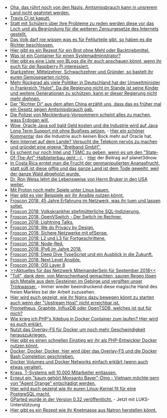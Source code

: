 * [Oha, das rührt noch von den Nazis, Amtsmissbrauch kann in unsrerem Land nicht geahntet werden.](https://blog.fefe.de/?ts=a57adffa)
* [Travis CI ist kaputt.](https://blog.fefe.de/?ts=a57d3932)
* [Statt mit Schülern über ihre Probleme zu reden werden diese vor das Loch und als Begründung für die weiteren Zensurgesetze des Internets gestellt.](https://blog.fefe.de/?ts=a57d1565)
* [Das Volk darf nie wissen was es für Fehlurteile gibt, so haben es die Richter beschlossen.](https://blog.fefe.de/?ts=a57d09a8)
* [Hier gibt es ein Rezept für ein Brot ohne Mehl oder Backtriebmittel.](https://www.smarticular.net/wunderbrot-rezept-saaten-eiweiss-brot/)
* [Was ist ein Container für einen Systemadministrator?](https://opensource.com/article/18/8/sysadmins-guide-containers)
* [Hier gibt es eine Liste von BLogs die ihr euch anschauen könnt, wenn ihr euch für dei Raspberry Pi interessiert.](https://opensource.com/article/18/8/top-10-raspberry-pi-blogs-follow)
* [Starkzehrer, Mittelzehrer, Schwachzehrer und Gründer, so bastelt ihr euren Gemüsegarten richtig.](https://www.smarticular.net/fruchtfolge-biogarten-starkzehrer-mittelzehrer-schwachzehrer-gruenduengung/)
* [Mehr Rückgrad als viele Politiker in Deutschland hat der Umweltminister in Frankreich "Hulot". Da die Regierung nicht im Stande ist seine Kinder und weitere Generationen zu schützen, kann er dieser Regierung nicht mehr diehnen.](https://blog.fefe.de/?ts=a57bbb3e)
* [Der "Richter Di" aus dem alten China erzählt uns, dass das es früher mal ein Gesetz gegen Amtsmissbrauch gab.](https://blog.fefe.de/?ts=a57be579)
* [Die Polizei von Mecklenburg-Vorpommern scheint alles zu machen, wass Erdogan will.](https://blog.fefe.de/?ts=a57be45b)
* [Wow, Oracle Java soll bald Geld kosten und die Industrie wird auf Java Long Term Support mit ohne Bugfixes setzen.](https://blog.fefe.de/?ts=a57be246) - [Hier ein schöner Kommentar](https://blog.fefe.de/?ts=a5785139) das die Industrie auch keinen Bock mehr auf Oracle hat.
* [Kein Internet auf dem Lande? Versucht die Telekom nervös zu machen und gründet eine eigene "Bretband GmbH".](https://blog.fefe.de/?ts=a57bdf26)
* [Es scheint nur noch Intel und TSMC zu geben, wenn es um den "State-Of-The-Art"-Halbleiterbau geht :-(.](https://blog.fefe.de/?ts=a57abf39) - [Hier](https://www.planet3dnow.de/cms/40139-globalfoundries-verabschiedet-sich-von-7nm/) der Beitrag auf planet3dnow.
* [In Costa Rica erntet man die Frucht der genmanipulierten Ananasfrucht, statt süß ist diese giftig und das ganze Land ist dem Tode geweiht, weil der ganze Wald abgeholzt wurde.](https://netzfrauen.org/2018/08/28/ananas-2/)
* [Dr. Ron Weiss lehrt die Lebensweise von Herrn Bruker in den USA weiter.](https://netzfrauen.org/2018/08/28/ernaehrung/)
* [Mit Proton noch mehr Spiele unter Linux bauen.](https://www.pro-linux.de/news/1/26241/valve-stellt-neue-beta-version-von-proton-zum-test-bereit.html)
* [Hier gibt es vier Beispiele wir ihr Ansible nutzen könnt.](https://opensource.com/article/18/8/ansible-playbooks-you-should-try)
* [Froscon 2018: 45 Jahre Erfahrung im Netzwerk, was ihr tuen und lassen soltet.](https://berlin-ak.ftp.media.ccc.de/events/froscon/2018/h264-hd/froscon2018-2248-deu-Best_Current_Operational_Practices_-_Dos_Donts_and_lessons_learned_hd.mp4)
* [Froscon 2018: Volkskrankhei stiefmütterliche SQL-Indizierung.](https://berlin-ak.ftp.media.ccc.de/events/froscon/2018/h264-hd/froscon2018-2143-deu-Volkskrankheit_stiefmuetterliche_SQL-Indizierung_hd.mp4)
* [Froscon 2018: OpenVSwitch - Der Switch im Rechner.](https://berlin-ak.ftp.media.ccc.de/events/froscon/2018/h264-hd/froscon2018-2251-deu-OpenVSwitch_-_Der_Switch_im_Rechner_hd.mp4)
* [Froscon 2018: Lightning Talks.](https://berlin-ak.ftp.media.ccc.de/events/froscon/2018/h264-hd/froscon2018-2322-deu-Lightning_Talks_hd.mp4)
* [Froscon 2018: We do Privacy by Design.](https://berlin-ak.ftp.media.ccc.de/events/froscon/2018/h264-hd/froscon2018-2204-eng-We_do_Privacy_by_Design_hd.mp4)
* [Froscon 2018: Sichere Netzwerke mit pfSense.](https://berlin-ak.ftp.media.ccc.de/events/froscon/2018/h264-hd/froscon2018-2150-deu-Sichere_Netzwerke_mit_pfSense_hd.mp4)
* [Froscon 2018: L2 und L3 für Fortgeschrittene.](https://berlin-ak.ftp.media.ccc.de/events/froscon/2018/h264-hd/froscon2018-2247-deu-L2_L3_fuer_Fortgeschrittene_-_Helle_und_dunkle_Magie_im_Linux-Netzwerkstack_hd.mp4)
* [Froscon 2018: Node-Red.](https://berlin-ak.ftp.media.ccc.de/events/froscon/2018/h264-hd/froscon2018-2209-deu-Node-Red_hd.mp4)
* [Froscon 2018: IPv6 im Jahre 2018.](https://berlin-ak.ftp.media.ccc.de/events/froscon/2018/h264-hd/froscon2018-2242-deu-IPv6_im_Jahre_2018_hd.mp4)
* [Froscon 2018: Deep Dive TypeScript und ein Ausblick in die Zukunft.](https://berlin-ak.ftp.media.ccc.de/events/froscon/2018/h264-hd/froscon2018-2132-deu-Deep_Dive_TypeScript_und_ein_Ausblick_in_die_Zukunft_hd.mp4)
* [Froscon 2018: Next Level Ansible.](https://berlin-ak.ftp.media.ccc.de/events/froscon/2018/h264-hd/froscon2018-2130-deu-Next_Level_Ansible_hd.mp4)
* [Froscon 2018: OSI Layer 8](https://berlin-ak.ftp.media.ccc.de/events/froscon/2018/h264-hd/froscon2018-2183-deu-OSI_Layer_8_hd.mp4)
* [>>Aktuelles für das Netzwerk MiteinanderSein für September 2018<<](https://bio-erzgebirge.de/wp/?p=15619)
* ["Toll", dank dem, von Menschenhand gemachten, sauren Regen lösen sich Metalle aus dem Gesteinen im Gebirge und vergiften unser Trinkwasser.](http://www.sonnenseite.com/de/wissenschaft/raetsel-des-schneeweissen-bachs-erklaert.html) - Immer wieder beeindruckend diese magische Hand des freien Marktes bei der Arbeit zuzusehen.
* [Hier wird euch gezeigt, wie ihr Nginx dazu bewegen könnt zu starten auch wenn der "Upstream Host" nicht erreichbar ist.](https://sandro-keil.de/blog/let-nginx-start-if-upstream-host-is-unavailable-or-down/)
* [Prometheus, Graphite, InfluxDB oder OpenTSDB, welches ist gut für mich?](https://opensource.com/article/18/8/open-source-monitoring-tools)
* [Wie krieg ich PHP's Xdebug in Docker Container zum laufen? Hier wird es euch erklärt.](https://sandro-keil.de/blog/docker-php-xdebug-cli-debugging/)
* [Nutzt das Overlay-FS für Docker um noch mehr Geschwindigkeit herauszukriegen.](https://sandro-keil.de/blog/docker-with-overlayfs-on-ubuntu/)
* [Hier gibt es einen schnellen Einstieg wir ihr als PHP-Entwickler Docker nutzen könnt.](https://sandro-keil.de/blog/docker-for-php-developers/)
* [Docker, Docker, Docker, hier wird über das Overlay-FS und die Docker Bash Completion geschrieben.](https://sandro-keil.de/blog/docker-daemon-tuning-and-json-file-configuration/)
* [Docker Volumes und Docker Networks einfach erklärt (wenn auch etwas veraltet).](https://sandro-keil.de/blog/docker-compose-with-named-volumes-and-multiple-networks/)
* [Krass, T-Systems will 10.000 Mitarbeiter entlassen.](https://blog.fefe.de/?ts=a5784923)
* [Erneut ein "kaum gehört Monsanto Bayer"-Ding - Vietnam möchte gern von "Agent Orange" entschädigt werden.](https://blog.fefe.de/?ts=a57852ba)
* [Hier wird euch gezeigt wie ihr euren Linux-Kernel fit für eine PostgreSQL macht.](https://www.percona.com/blog/2018/08/29/tune-linux-kernel-parameters-for-postgresql-optimization/)
* [GParted wurde in der Version 0.32 veröffentlicht.](https://www.pro-linux.de/news/1/26248/gparted-032-mit-unterst%C3%BCtzung-von-luks-mappings.html) - Jetzt mit LUKS-Unterstützung
* [Hier gibt es ein Rezept wie ihr Knetmasse aus Natron herstellen könnt.](https://www.smarticular.net/natron-salzteig-knetmasse-porzellan-selber-machen-kinder/)
